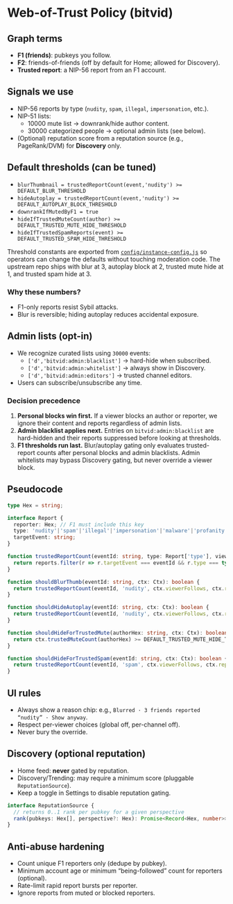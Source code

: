# Web-of-Trust Policy (bitvid)

## Graph terms
- **F1 (friends)**: pubkeys you follow.
- **F2**: friends-of-friends (off by default for Home; allowed for Discovery).
- **Trusted report**: a NIP-56 report from an F1 account.

## Signals we use
- NIP-56 reports by type (`nudity`, `spam`, `illegal`, `impersonation`, etc.).
- NIP-51 lists:
  - 10000 mute list → downrank/hide author content.
  - 30000 categorized people → optional admin lists (see below).
- (Optional) reputation score from a reputation source (e.g., PageRank/DVM) for **Discovery** only.

## Default thresholds (can be tuned)
- `blurThumbnail = trustedReportCount(event,'nudity') >= DEFAULT_BLUR_THRESHOLD`
- `hideAutoplay = trustedReportCount(event,'nudity') >= DEFAULT_AUTOPLAY_BLOCK_THRESHOLD`
- `downrankIfMutedByF1 = true`
- `hideIfTrustedMuteCount(author) >= DEFAULT_TRUSTED_MUTE_HIDE_THRESHOLD`
- `hideIfTrustedSpamReports(event) >= DEFAULT_TRUSTED_SPAM_HIDE_THRESHOLD`

Threshold constants are exported from [`config/instance-config.js`](../../config/instance-config.js) so operators can change the defaults without touching moderation code. The upstream repo ships with blur at 3, autoplay block at 2, trusted mute hide at 1, and trusted spam hide at 3.

### Why these numbers?
- F1-only reports resist Sybil attacks.
- Blur is reversible; hiding autoplay reduces accidental exposure.

## Admin lists (opt-in)
- We recognize curated lists using `30000` events:
  - `['d','bitvid:admin:blacklist']` → hard-hide when subscribed.
  - `['d','bitvid:admin:whitelist']` → always show in Discovery.
  - `['d','bitvid:admin:editors']` → trusted channel editors.
- Users can subscribe/unsubscribe any time.

### Decision precedence

1. **Personal blocks win first.** If a viewer blocks an author or reporter, we ignore their content and reports regardless of admin lists.
2. **Admin blacklist applies next.** Entries on `bitvid:admin:blacklist` are hard-hidden and their reports suppressed before looking at thresholds.
3. **F1 thresholds run last.** Blur/autoplay gating only evaluates trusted-report counts after personal blocks and admin blacklists. Admin whitelists may bypass Discovery gating, but never override a viewer block.

## Pseudocode

```ts
type Hex = string;

interface Report {
  reporter: Hex; // F1 must include this key
  type: 'nudity'|'spam'|'illegal'|'impersonation'|'malware'|'profanity'|'other';
  targetEvent: string;
}

function trustedReportCount(eventId: string, type: Report['type'], viewerFollows: Set<Hex>, reports: Report[]): number {
  return reports.filter(r => r.targetEvent === eventId && r.type === type && viewerFollows.has(r.reporter)).length;
}

function shouldBlurThumb(eventId: string, ctx: Ctx): boolean {
  return trustedReportCount(eventId, 'nudity', ctx.viewerFollows, ctx.reports) >= DEFAULT_BLUR_THRESHOLD;
}

function shouldHideAutoplay(eventId: string, ctx: Ctx): boolean {
  return trustedReportCount(eventId, 'nudity', ctx.viewerFollows, ctx.reports) >= DEFAULT_AUTOPLAY_BLOCK_THRESHOLD;
}

function shouldHideForTrustedMute(authorHex: string, ctx: Ctx): boolean {
  return ctx.trustedMuteCount(authorHex) >= DEFAULT_TRUSTED_MUTE_HIDE_THRESHOLD;
}

function shouldHideForTrustedSpam(eventId: string, ctx: Ctx): boolean {
  return trustedReportCount(eventId, 'spam', ctx.viewerFollows, ctx.reports) >= DEFAULT_TRUSTED_SPAM_HIDE_THRESHOLD;
}
```

## UI rules

* Always show a reason chip: e.g., `Blurred · 3 friends reported “nudity” · Show anyway`.
* Respect per-viewer choices (global off, per-channel off).
* Never bury the override.

## Discovery (optional reputation)

* Home feed: **never** gated by reputation.
* Discovery/Trending: may require a minimum score (pluggable `ReputationSource`).
* Keep a toggle in Settings to disable reputation gating.

```ts
interface ReputationSource {
  // returns 0..1 rank per pubkey for a given perspective
  rank(pubkeys: Hex[], perspective?: Hex): Promise<Record<Hex, number>>;
}
```

## Anti-abuse hardening

* Count unique F1 reporters only (dedupe by pubkey).
* Minimum account age or minimum “being-followed” count for reporters (optional).
* Rate-limit rapid report bursts per reporter.
* Ignore reports from muted or blocked reporters.
